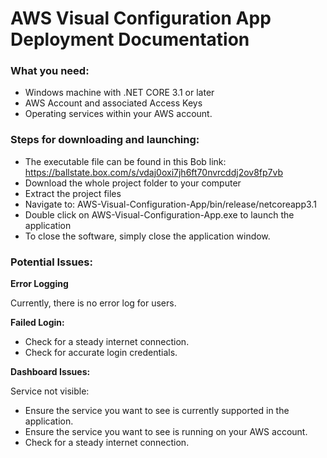 # AWS Visual Configuration App Deployment Documentation

### What you need:
- Windows machine with .NET CORE 3.1 or later
- AWS Account and associated Access Keys
- Operating services within your AWS account.

### Steps for downloading and launching:

- The executable file can be found in this Bob link: https://ballstate.box.com/s/vdaj0oxi7jh6ft70nvrcddj2ov8fp7vb
- Download the whole project folder to your computer
- Extract the project files
- Navigate to: AWS-Visual-Configuration-App/bin/release/netcoreapp3.1
- Double click on AWS-Visual-Configuration-App.exe to launch the application
- To close the software, simply close the application window.

### Potential Issues:

**Error Logging**

Currently, there is no error log for users.

**Failed Login:**
- Check for a steady internet connection.
- Check for accurate login credentials.

**Dashboard Issues:**

Service not visible:
- Ensure the service you want to see is currently supported in the application.
- Ensure the service you want to see is running on your AWS account.
- Check for a steady internet connection.
